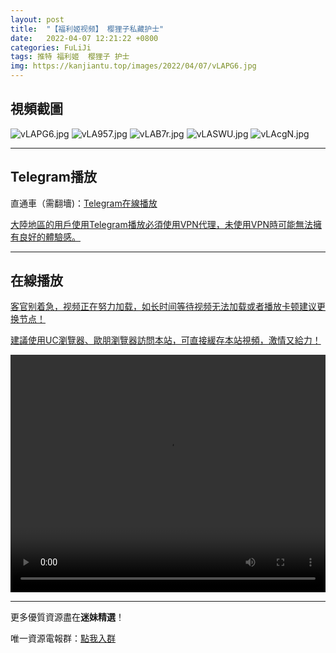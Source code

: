 ```yaml
---
layout: post
title:  "【福利姬视频】 樱狸子私藏护士"
date:   2022-04-07 12:21:22 +0800
categories: FuLiJi
tags: 推特 福利姬  樱狸子 护士
img: https://kanjiantu.top/images/2022/04/07/vLAPG6.jpg
---
```



## 視頻截圖

![vLAPG6.jpg](https://kanjiantu.top/images/2022/04/07/vLAPG6.jpg)
![vLA957.jpg](https://kanjiantu.top/images/2022/04/07/vLA957.jpg)
![vLAB7r.jpg](https://kanjiantu.top/images/2022/04/07/vLAB7r.jpg)
![vLASWU.jpg](https://kanjiantu.top/images/2022/04/07/vLASWU.jpg)
![vLAcgN.jpg](https://kanjiantu.top/images/2022/04/07/vLAcgN.jpg)

* * *
## Telegram播放

直通車（需翻墻)：[Telegram在線播放](https://t.me/mimeijingxuan/504)

<u>大陸地區的用戶使用Telegram播放必須使用VPN代理，未使用VPN時可能無法擁有良好的體驗感。</u> 
* * *
## 在線播放
<u>客官别着急，视频正在努力加载，如长时间等待视频无法加载或者播放卡顿建议更换节点！</u>

<u>建議使用UC瀏覽器、歐朋瀏覽器訪問本站，可直接緩存本站視頻，激情又給力！</u>
<center><video src="https://cdn.publer.io/uploads/videos/624c3b07db27971016675807/933e1e03956a7189db93479c9114a25d.mp4" width="100%" height="380px" controls="controls"></video></center>

* * *
更多優質資源盡在**迷妹精選**！

唯一資源電報群：[點我入群](https://t.me/mimeijingxuan)


